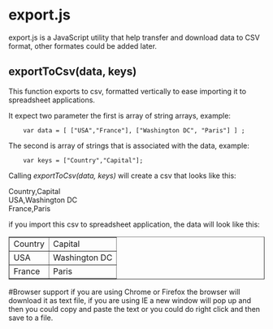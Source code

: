 # export.js 

export.js is a JavaScript utility that help transfer and download data to CSV format, other formates could be added later. 

## exportToCsv(data, keys) 
This function exports to csv, formatted vertically to ease importing it to spreadsheet applications.

It expect two parameter the first is array of string arrays, example: 

        var data = [ ["USA","France"], ["Washington DC", "Paris"] ] ; 
 
The second is array of strings that is associated with the data, example:

        var keys = ["Country","Capital"]; 

Calling <i>exportToCsv(data, keys)</i> will create a csv that looks like this:

Country,Capital <br />
USA,Washington DC <br />
France,Paris <br />

if you import this csv to spreadsheet application, the data will look like this:

<table border="1">
    <tr>
        <td>Country</td>
        <td>Capital</td> 
    </tr>
        <tr>
        <td>USA</td>
        <td>Washington DC</td> 
    </tr>
            <tr>
        <td>France</td>
        <td>Paris</td> 
    </tr>
</table>

#Browser support
if you are using Chrome or Firefox the browser will download it as text file, if you are using IE a new window will pop up 
and then you could copy and paste the text or you could do right click and then save to a file.
